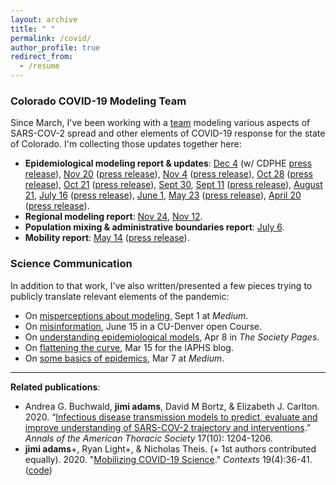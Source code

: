 ```yaml
---
layout: archive
title: " "
permalink: /covid/
author_profile: true
redirect_from:
  - /resume
---
```


### Colorado COVID-19 Modeling Team
Since March, I've been working with a [team](https://www.colorado-data.org/meet-the-team) modeling various aspects of SARS-COV-2 spread and other elements of COVID-19 response for the state of Colorado. I'm collecting those updates together here:

- **Epidemiological modeling report & updates**: 
[Dec 4](https://drive.google.com/file/d/1yuulQ_WZ-prhShQOd9viAEAu0-0HOzvr/view) (w/ CDPHE [press release](https://covid19.colorado.gov/press-release/state-releases-latest-modeling-report)), 
[Nov 20](https://drive.google.com/file/d/1fYaOVQwxxWRrDT8nIaqH92cvy3OXt6If/view) ([press release](https://covid19.colorado.gov/press-release/newest-covid-19-model-estimates-1-in-49-coloradans-are-currently-infectious)), 
[Nov 4](https://drive.google.com/file/d/1eJLNR0JCQEE8asieRJL8tXB8me_OSRue/view) ([press release](https://covid19.colorado.gov/press-release/newest-covid-19-model-indicates-colorado-hospitalizations-are-increasing-more-sharply)),
[Oct 28](https://drive.google.com/file/d/1wFee-4YNTKJVuotqbNROKhP53auGBPXZ/view) ([press release](https://covid19.colorado.gov/press-release/newest-covid-19-model-indicates-colorado-will-hit-a-record-number-of-hospitalizations)), 
[Oct 21](https://drive.google.com/file/d/13d5FA9HiVu1jf_qDQBIA0DyrLo6Zt8qV/view) ([press release](https://covid19.colorado.gov/press-release/declining-transmission-control-in-the-colorado-sars-cov-2-model-and-rapidly)), 
[Sept 30](https://drive.google.com/file/d/1SK_IQREZ9FGwjJlQePdHCsnz45GmBOzY/view), 
[Sept 11](https://drive.google.com/file/d/1osVuztn6Z27GJLtTsKrqThJb-lvGQLYP/view) ([press release](https://covid19.colorado.gov/press-release/new-modeling-data-shows-plateauing-hospitalizations-and-a-slight-upward-trend-in)), 
[August 21](https://coloradosph.cuanschutz.edu/docs/librariesprovider151/default-document-library/20200821_modelingreport.pdf?sfvrsn=f009a4b9_0), 
[July 16](https://www.ucdenver.edu/docs/librariesprovider151/default-document-library/modeling-report-2020-07-16.pdf?sfvrsn=3922c2b9_2) ([press release](https://coloradosph.cuanschutz.edu/news-and-events/newsroom/covid-19-news/public-health-main-site-news/new-modeling-data-from-the-colorado-school-of-public-health-shows-decline-in-social-distancing-and-increasing-hospitalizations)),
[June 1](https://drive.google.com/file/d/1ZCX_mloh0kQS-c9-UdPjqlBRVAovQnJl/view),
[May 23](https://covid19.colorado.gov/sites/covid19/files/MayModelingReport_20200523_FINAL.pdf) ([press release](https://covid19.colorado.gov/press-release/state-releases-new-modeling-data-from-colorado-school-of-public-health-scientists)), 
[April 20](https://covid19.colorado.gov/sites/covid19/files/COVIDModelingReport-042020.pdf) ([press release](https://news.cuanschutz.edu/news-stories/colorado-school-of-public-health-leads-the-charge-in-modeling-the-impact-of-covid-19)).
- **Regional modeling report**: [Nov 24](https://drive.google.com/file/d/1pOVcwxY6rwEM57vIXVQVogBt2RVpIZ1X/view), [Nov 12](https://coloradosph.cuanschutz.edu/docs/librariesprovider151/default-document-library/coloradoregionalreport_20201112.pdf).
- **Population mixing & administrative boundaries report**: [July 6](https://coloradosph.cuanschutz.edu/docs/librariesprovider151/default-document-library/mobility_admin_boundary_comparison.pdf?sfvrsn=de9cc7b9_0).
- **Mobility report**:  [May 14](https://coloradosph.cuanschutz.edu/docs/librariesprovider151/default-document-library/mobility-report_final.pdf?sfvrsn=3b76f3b9_0) ([press release](https://coloradosph.cuanschutz.edu/news-and-events/newsroom/covid-19-news/public-health-main-site-news/cell-phone-data-helps-track-mobility-patterns-during-social-distancing)).

### Science Communication
In addition to that work, I've also written/presented a few pieces trying to publicly translate relevant elements of the pandemic:

- On [misperceptions about modeling](https://medium.com/@jimi.adams/projections-vs-predictions-redux-3d75eca07f4b), Sept 1 at *Medium*.
- On [misinformation](https://www.youtube.com/watch?v=xfTsD9pjRmg), June 15 in a CU-Denver open Course.
- On [understanding epidemiological models](https://thesocietypages.org/specials/what-are-covid-19-models-modeling/), Apr 8 in *The Society Pages*.
- On [flattening the curve](https://iaphs.org/what-will-flattenthecurve-do/), Mar 15 for the IAPHS blog.
- On [some basics of epidemics](https://medium.com/@jimi.adams/over-hype-is-not-necessary-bb15dd85a9bb), Mar 7 at *Medium*.

______
**Related publications**:

- Andrea G. Buchwald, **jimi adams**, David M Bortz, & Elizabeth J. Carlton. 2020. “[Infectious disease transmission models to predict, evaluate and improve understanding of SARS-COV-2 trajectory and interventions](https://www.atsjournals.org/doi/full/10.1513/AnnalsATS.202005-501PS).” *Annals of the American Thoracic Society* 17(10): 1204-1206.
- **jimi adams**+, Ryan Light+, & Nicholas Theis. (+ 1st authors contributed equally). 2020. "[Mobilizing COVID-19 Science](https://jimiadams.github.io/Contexts_PubMed/)." *Contexts* 19(4):36-41. ([code](https://github.com/jimiadams/Contexts_PubMed))